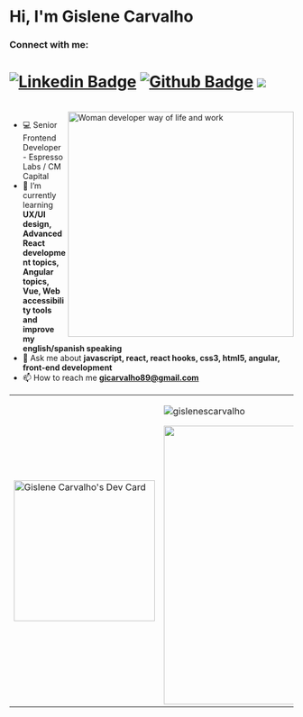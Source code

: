 <h1 align="left">Hi, I'm Gislene Carvalho</h1>

<h3 align="left">Connect with me:</h3> 

# [![Linkedin Badge](https://img.shields.io/badge/-LinkedIn-0077B5?style=flat&logo=Linkedin&logoColor=white&link=https://www.linkedin.com/in/gislenecarvalho/)](https://www.linkedin.com/in/gislenecarvalho/) [![Github Badge](https://img.shields.io/badge/-Github-242A2D?style=flat&logo=Github&logoColor=white&link=https://github.com/gislenescarvalho/)](https://github.com/gislenescarvalho/) ![](https://komarev.com/ghpvc/?username=gislenescarvalho) 

<br />
 
<img align="right" src="https://user-images.githubusercontent.com/62280849/128852791-6fb73a65-29a6-4c5e-84c5-e8372ac2bd77.gif" width="400" alt="Woman developer way of life and work">

 - 💻 Senior Frontend Developer - Espresso Labs / CM Capital
- 🌱 I’m currently learning **UX/UI design, Advanced React development topics, Angular topics, Vue, Web accessibility tools and improve my english/spanish speaking**
- 💬 Ask me about **javascript, react, react hooks, css3, html5, angular, front-end development**
- 📫 How to reach me **gicarvalho89@gmail.com**     

<center>
 <table>
   <tr>
     <td>
     <a align="left" href="https://app.daily.dev/gscarvalho"><img src="https://api.daily.dev/devcards/f712d2f275d54a45913034c3afb6ee37.png?r=kno" width="250" alt="Gislene Carvalho's Dev Card"/></a> 
   </td>
   <td>
   <p><img align="center" src="https://github-readme-stats.vercel.app/api/top-langs?username=gislenescarvalho&show_icons=true&locale=en&layout=compact"      alt="gislenescarvalho" /></p>
   <img width="495px" align="left" src="https://github-readme-stats.vercel.app/api?username=gislenescarvalho&show_icons=true&count_private=true" />
   </td>
  </tr>   
  </table>
</center>

